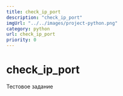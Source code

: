 ```yaml
---
title: check_ip_port
description: "check_ip_port"
imgUrl: "../../images/project-python.png"
category: python
url: check_ip_port
priority: 0
---
```


# check_ip_port

Тестовое задание